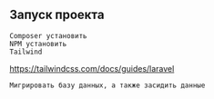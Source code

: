 ## Запуск проекта 
    Composer установить
    NPM установить
    Tailwind
https://tailwindcss.com/docs/guides/laravel

    Мигрировать базу данных, а также засидить данные
